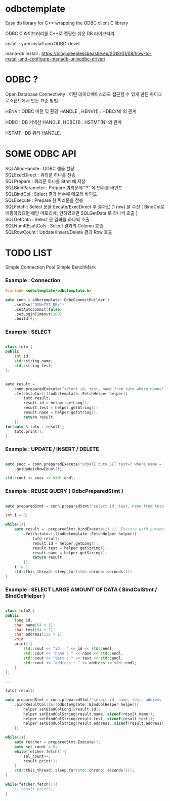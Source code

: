 # odbctemplate

Easy db library for C++ wrapping the ODBC client C library

ODBC C 라이브러리를 C++로 랩핑한 쉬운 DB 라이브러리


install : yum install unixODBC-devel

maria-db install : https://blog.sleeplessbeastie.eu/2018/01/08/how-to-install-and-configure-mariadb-unixodbc-driver/

# ODBC ? 

Open Database Connectivity : 어떤 데이터베이스라도 접근할 수 있게 만든 마이크로소픝트에서 만든 표준 방법.

HENV : ODBC 버전 및 환경 HANDLE , HENV(1) : HDBC(N) 의 관계

HDBC : DB 커넥션 HANDLE, HDBC(1) : HSTMT(N) 의 관계

HSTMT : DB 쿼리 HANDLE.


# SOME ODBC API

SQLAllocHandle : ODBC 핸들 할당   
SQLExecDirect : 쿼리문 하나를 전송   
SQLPrepare : 쿼리문 하나를 Stmt 에 저장   
SQLBindParameter : Prepare 쿼리문에 "?" 에 변수를 바인드   
SQLBindCol : Select 결과 변수에 메모리 바인드   
SQLExecute : Prepare 한 쿼리문을 전송   
SQLFetch : Select 문을 Excute/ExecDirect 후 결과값 (1 row) 을 수신 [ BindCol로 매핑하였으면 해당 메모리에, 안하였으면 SQLGetData 로 하나씩 호출 ]   
SQLGetData : Select 문 결과를 하나씩 호출   
SQLNumREsultCols : Select 결과의 Column 호출   
SQLRowCount : Update/Insert/Delete 결과 Row 호출   

# TODO LIST

Simple Connection Pool 
Simple BenchMark


### Example : Connection 

```cpp
#include <odbctemplate/odbctemplate.h>

auto conn = odbctemplate::OdbcConnectBuilder()
    .setDsn("DSN=TST_DB;")
    .setAutocommit(false)
    .setLoginTimeout(100)
    .build();

```


### Example : SELECT 

```cpp

class tuto {
public:
    int id;
    std::string name;
    std::string test;
};


auto result = 
    conn.preparedExecute("select id, test, name from tuto where name=?;", "searchname")
    .fetch<tuto>([](odbctemplate::FetchHelper helper){
        tuto result;
        result.id = helper.getLong();
        result.test = helper.getString();
        result.name = helper.getString();
        return result;
    });
for(auto & tuto : result){
    tuto.print();
}

```

### Example : UPDATE / INSERT / DELETE 

```cpp

auto succ = conn.preparedExecute("UPDATE tuto SET test=? where name = ?", "teatvalue", "searchname")
    .getUpdateRowCount();

std::cout << succ << std::endl;

```


### Example : REUSE QUERY ( OdbcPreparedStmt )

```cpp

auto preparedStmt = conn.preparedStmt("select id, test, name from tuto where id=?;");

int i = 0;

while(1){
    auto result =  preparedStmt.bindExecute(i) //  Execute with parameter binding
        .fetch<tuto>([](odbctemplate::FetchHelper helper){
            tuto result;
            result.id = helper.getLong();
            result.test = helper.getString();
            result.name = helper.getString();
            return result;
        });
    i += 1;
    std::this_thread::sleep_for(std::chrono::seconds(1))
}

```


### Example : SELECT LARGE AMOUNT OF DATA ( BindColStmt / BindColHelper )

```cpp

class tuto2 {
public:
    long id;
    char name[64 + 1];
    char test[64 + 1];
    char address[128 + 1];
    void 
    print(){
        std::cout << "id : " << id << std::endl;
        std::cout << "name : " << name << std::endl;
        std::cout << "test : " << test << std::endl;
        std::cout << "address : " << address << std::endl;
    }
};

... 

tuto2 result;

auto preparedStmt = conn.preparedStmt("select id, name, test, address from tuto")
    .bindResultCol([&](odbctemplate::BindColHelper helper){
        helper.setBindColLong(&result.id);
        helper.setBindColString(result.name, sizeof(result.name));
        helper.setBindColString(result.test, sizeof(result.test));
        helper.setBindColString(result.address, sizeof(result.address));
    });

while(1){
    auto fetcher = preparedStmt.Execute();
    auto sel_count = 0;
    while(fetcher.fetch()){
        sel_count++;
        result.print();
    }
    std::this_thread::sleep_for(std::chrono::seconds(1));
}

while(fetcher.fetch()){
    // result.print();
}

```




